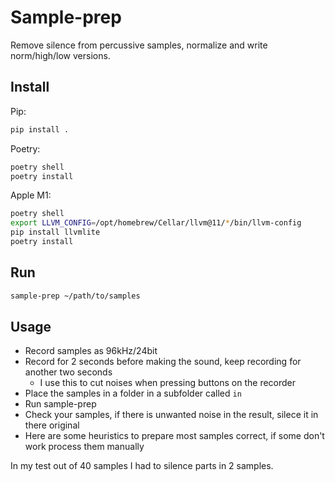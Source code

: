 Sample-prep
===========

Remove silence from percussive samples, normalize and write norm/high/low
versions.

Install
-------

Pip:

```bash
pip install .
```

Poetry:

```bash
poetry shell
poetry install
```

Apple M1:

```bash
poetry shell
export LLVM_CONFIG=/opt/homebrew/Cellar/llvm@11/*/bin/llvm-config
pip install llvmlite
poetry install
```

Run
---

```bash
sample-prep ~/path/to/samples
```

Usage
-----

* Record samples as 96kHz/24bit
* Record for 2 seconds before making the sound, keep recording for another two
seconds
  * I use this to cut noises when pressing buttons on the recorder
* Place the samples in a folder in a subfolder called `in`
* Run sample-prep
* Check your samples, if there is unwanted noise in the result, silece it in
there original
* Here are some heuristics to prepare most samples correct, if some don't work
process them manually

In my test out of 40 samples I had to silence parts in 2 samples.
